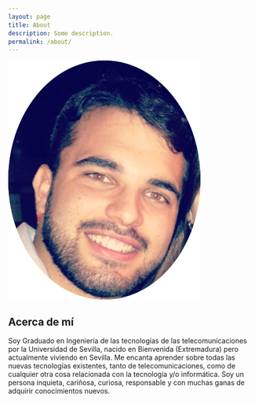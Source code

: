 ```yaml
---
layout: page
title: About
description: Some description.
permalink: /about/
---
```


<img itemprop="image" class="img-rounded" src="/assets/img/avatar.png" alt="Your Name">

## Acerca de mí

Soy Graduado en Ingeniería de las tecnologías de las telecomunicaciones por la Universidad de Sevilla, nacido en Bienvenida (Extremadura) pero actualmente viviendo en Sevilla.
Me encanta aprender sobre todas las nuevas tecnologías existentes, tanto de telecomunicaciones, como de cualquier otra cosa relacionada con la tecnología y/o informática. 
Soy un persona inquieta, cariñosa, curiosa, responsable y con muchas ganas de adquirir conocimientos nuevos.




